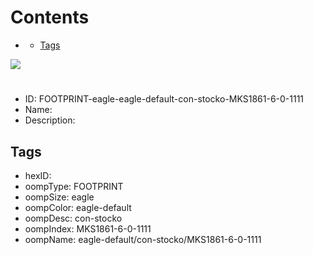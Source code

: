 



Contents
========

* [](#)
	* [Tags](#tags)
  
![][im]
# 

- ID: FOOTPRINT-eagle-eagle-default-con-stocko-MKS1861-6-0-1111
- Name: 
- Description: 

## Tags

- hexID: 
- oompType: FOOTPRINT
- oompSize: eagle
- oompColor: eagle-default
- oompDesc: con-stocko
- oompIndex: MKS1861-6-0-1111
- oompName: eagle-default/con-stocko/MKS1861-6-0-1111



[im]: image.png

